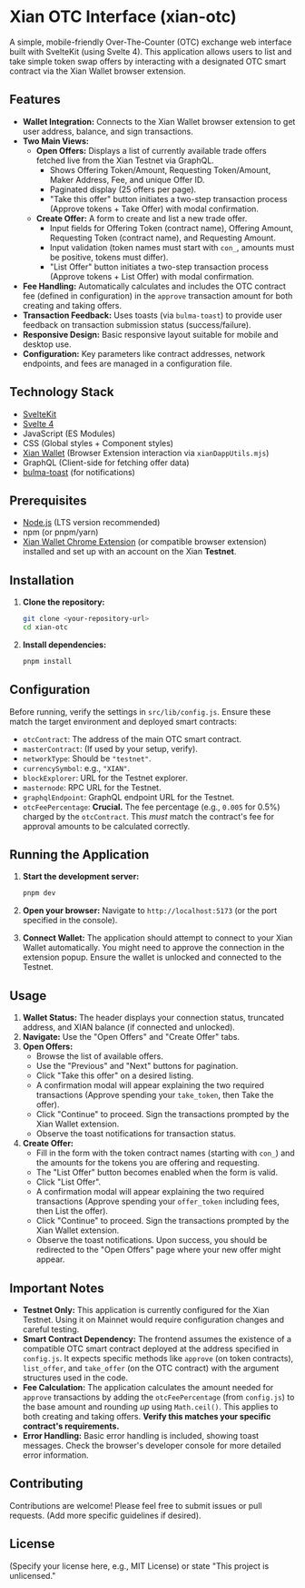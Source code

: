 # Xian OTC Interface (xian-otc)

A simple, mobile-friendly Over-The-Counter (OTC) exchange web interface built with SvelteKit (using Svelte 4). This application allows users to list and take simple token swap offers by interacting with a designated OTC smart contract via the Xian Wallet browser extension.

## Features

*   **Wallet Integration:** Connects to the Xian Wallet browser extension to get user address, balance, and sign transactions.
*   **Two Main Views:**
    *   **Open Offers:** Displays a list of currently available trade offers fetched live from the Xian Testnet via GraphQL.
        *   Shows Offering Token/Amount, Requesting Token/Amount, Maker Address, Fee, and unique Offer ID.
        *   Paginated display (25 offers per page).
        *   "Take this offer" button initiates a two-step transaction process (Approve tokens + Take Offer) with modal confirmation.
    *   **Create Offer:** A form to create and list a new trade offer.
        *   Input fields for Offering Token (contract name), Offering Amount, Requesting Token (contract name), and Requesting Amount.
        *   Input validation (token names must start with `con_`, amounts must be positive, tokens must differ).
        *   "List Offer" button initiates a two-step transaction process (Approve tokens + List Offer) with modal confirmation.
*   **Fee Handling:** Automatically calculates and includes the OTC contract fee (defined in configuration) in the `approve` transaction amount for both creating and taking offers.
*   **Transaction Feedback:** Uses toasts (via `bulma-toast`) to provide user feedback on transaction submission status (success/failure).
*   **Responsive Design:** Basic responsive layout suitable for mobile and desktop use.
*   **Configuration:** Key parameters like contract addresses, network endpoints, and fees are managed in a configuration file.

## Technology Stack

*   [SvelteKit](https://kit.svelte.dev/)
*   [Svelte 4](https://svelte.dev/)
*   JavaScript (ES Modules)
*   CSS (Global styles + Component styles)
*   [Xian Wallet](https://www.xian.org/) (Browser Extension interaction via `xianDappUtils.mjs`)
*   GraphQL (Client-side for fetching offer data)
*   [bulma-toast](https://github.com/rfoel/bulma-toast) (for notifications)

## Prerequisites

*   [Node.js](https://nodejs.org/) (LTS version recommended)
*   npm (or pnpm/yarn)
*   [Xian Wallet Chrome Extension](https://chrome.google.com/webstore/detail/xian-wallet/ajopnjidmegmibopjeloplfojldaojlo) (or compatible browser extension) installed and set up with an account on the Xian **Testnet**.

## Installation

1.  **Clone the repository:**
    ```bash
    git clone <your-repository-url>
    cd xian-otc
    ```

2.  **Install dependencies:**
    ```bash
    pnpm install
    ```

## Configuration

Before running, verify the settings in `src/lib/config.js`. Ensure these match the target environment and deployed smart contracts:

*   `otcContract`: The address of the main OTC smart contract.
*   `masterContract`: (If used by your setup, verify).
*   `networkType`: Should be `"testnet"`.
*   `currencySymbol`: e.g., `"XIAN"`.
*   `blockExplorer`: URL for the Testnet explorer.
*   `masternode`: RPC URL for the Testnet.
*   `graphqlEndpoint`: GraphQL endpoint URL for the Testnet.
*   `otcFeePercentage`: **Crucial.** The fee percentage (e.g., `0.005` for 0.5%) charged by the `otcContract`. This *must* match the contract's fee for approval amounts to be calculated correctly.

## Running the Application

1.  **Start the development server:**
    ```bash
    pnpm dev
    ```

2.  **Open your browser:** Navigate to `http://localhost:5173` (or the port specified in the console).

3.  **Connect Wallet:** The application should attempt to connect to your Xian Wallet automatically. You might need to approve the connection in the extension popup. Ensure the wallet is unlocked and connected to the Testnet.

## Usage

1.  **Wallet Status:** The header displays your connection status, truncated address, and XIAN balance (if connected and unlocked).
2.  **Navigate:** Use the "Open Offers" and "Create Offer" tabs.
3.  **Open Offers:**
    *   Browse the list of available offers.
    *   Use the "Previous" and "Next" buttons for pagination.
    *   Click "Take this offer" on a desired listing.
    *   A confirmation modal will appear explaining the two required transactions (Approve spending your `take_token`, then Take the offer).
    *   Click "Continue" to proceed. Sign the transactions prompted by the Xian Wallet extension.
    *   Observe the toast notifications for transaction status.
4.  **Create Offer:**
    *   Fill in the form with the token contract names (starting with `con_`) and the amounts for the tokens you are offering and requesting.
    *   The "List Offer" button becomes enabled when the form is valid.
    *   Click "List Offer".
    *   A confirmation modal will appear explaining the two required transactions (Approve spending your `offer_token` including fees, then List the offer).
    *   Click "Continue" to proceed. Sign the transactions prompted by the Xian Wallet extension.
    *   Observe the toast notifications. Upon success, you should be redirected to the "Open Offers" page where your new offer might appear.

## Important Notes

*   **Testnet Only:** This application is currently configured for the Xian Testnet. Using it on Mainnet would require configuration changes and careful testing.
*   **Smart Contract Dependency:** The frontend assumes the existence of a compatible OTC smart contract deployed at the address specified in `config.js`. It expects specific methods like `approve` (on token contracts), `list_offer`, and `take_offer` (on the OTC contract) with the argument structures used in the code.
*   **Fee Calculation:** The application calculates the amount needed for `approve` transactions by adding the `otcFeePercentage` (from `config.js`) to the base amount and rounding *up* using `Math.ceil()`. This applies to both creating and taking offers. **Verify this matches your specific contract's requirements.**
*   **Error Handling:** Basic error handling is included, showing toast messages. Check the browser's developer console for more detailed error information.

## Contributing

Contributions are welcome! Please feel free to submit issues or pull requests. (Add more specific guidelines if desired).

## License

(Specify your license here, e.g., MIT License) or state "This project is unlicensed."